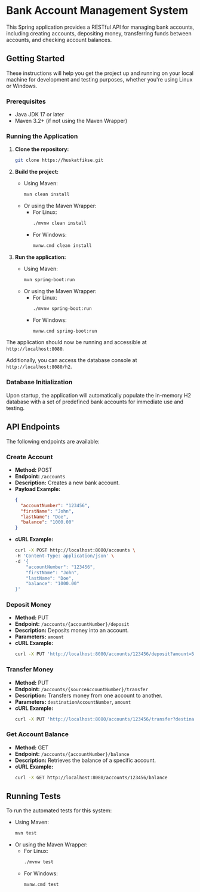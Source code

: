 # Bank Account Management System

This Spring application provides a RESTful API for managing bank accounts, including creating accounts, depositing money, transferring funds between accounts, and checking account balances.

## Getting Started

These instructions will help you get the project up and running on your local machine for development and testing purposes, whether you're using Linux or Windows.

### Prerequisites

- Java JDK 17 or later
- Maven 3.2+ (if not using the Maven Wrapper)

### Running the Application

1. **Clone the repository:**
    ```bash
    git clone https://huskatfikse.git
    ```

2. **Build the project:**
    - Using Maven:
        ```bash
        mvn clean install
        ```
    - Or using the Maven Wrapper:
        - For Linux:
            ```bash
            ./mvnw clean install
            ```
        - For Windows:
            ```bash
            mvnw.cmd clean install
            ```

3. **Run the application:**
    - Using Maven:
        ```bash
        mvn spring-boot:run
        ```
    - Or using the Maven Wrapper:
        - For Linux:
            ```bash
            ./mvnw spring-boot:run
            ```
        - For Windows:
            ```bash
            mvnw.cmd spring-boot:run
            ```

The application should now be running and accessible at `http://localhost:8080`.

Additionally, you can access the database console at `http://localhost:8080/h2`.

### Database Initialization

Upon startup, the application will automatically populate the in-memory H2 database with a set of predefined bank accounts for immediate use and testing.

## API Endpoints

The following endpoints are available:

### Create Account

- **Method:** POST
- **Endpoint:** `/accounts`
- **Description:** Creates a new bank account.
- **Payload Example:**
    ```json
    {
      "accountNumber": "123456",
      "firstName": "John",
      "lastName": "Doe",
      "balance": "1000.00"
    }
    ```
- **cURL Example:**
    ```bash
    curl -X POST http://localhost:8080/accounts \
    -H 'Content-Type: application/json' \
    -d '{
        "accountNumber": "123456",
        "firstName": "John",
        "lastName": "Doe",
        "balance": "1000.00"
    }'
    ```

### Deposit Money

- **Method:** PUT
- **Endpoint:** `/accounts/{accountNumber}/deposit`
- **Description:** Deposits money into an account.
- **Parameters:** `amount`
- **cURL Example:**
    ```bash
    curl -X PUT 'http://localhost:8080/accounts/123456/deposit?amount=500'
    ```

### Transfer Money

- **Method:** PUT
- **Endpoint:** `/accounts/{sourceAccountNumber}/transfer`
- **Description:** Transfers money from one account to another.
- **Parameters:** `destinationAccountNumber`, `amount`
- **cURL Example:**
    ```bash
    curl -X PUT 'http://localhost:8080/accounts/123456/transfer?destinationAccountNumber=654321&amount=200'
    ```

### Get Account Balance

- **Method:** GET
- **Endpoint:** `/accounts/{accountNumber}/balance`
- **Description:** Retrieves the balance of a specific account.
- **cURL Example:**
    ```bash
    curl -X GET http://localhost:8080/accounts/123456/balance
    ```

## Running Tests

To run the automated tests for this system:
   - Using Maven:
     ```bash
     mvn test
     ```
   - Or using the Maven Wrapper:
     - For Linux:
       ```bash
       ./mvnw test
       ```
     - For Windows:
       ```bash
       mvnw.cmd test
       ```

